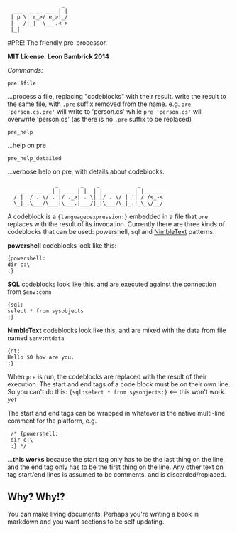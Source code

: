                      _
      ___  _ _  ___ | |
     | p \| r_>/ e_>!_/
     |  _/|_|  \___.<_>
     |_|
     
#PRE! The friendly pre-processor.
 
**MIT License. Leon Bambrick 2014**
 
*Commands:*

    pre $file        
...process a file, replacing "codeblocks" with their result.
write the result to the same file, with  `.pre` suffix removed from the name. e.g. `pre 'person.cs.pre'` will write to 'person.cs'
while `pre 'person.cs'` will overwrite 'person.cs' (as there is no `.pre` suffix to be replaced)

    pre_help
...help on pre

    pre_help_detailed
...verbose help on pre, with details about codeblocks.
 
                   _       _    _            _       
       ___  ___  _| | ___ | |_ | | ___  ___ | |__ ___
      / | '/ . \/ . |/ ._>| . \| |/ . \/ | '| / /<_-<
      \_|_.\___/\___|\___.|___/|_|\___/\_|_.|_\_\/__/
                                                 
 
 A codeblock is a `{language:expression:}` embedded in a file that `pre` replaces with the result of its invocation.
 Currently there are three kinds of codeblocks that can be used: powershell, sql and [NimbleText](http://NimbleText.com) patterns.
 
 **powershell** codeblocks look like this:
 
    {powershell:
    dir c:\
    :}
 
 **SQL** codeblocks look like this, and are executed against the connection from `$env:conn`
 
    {sql:
    select * from sysobjects
    :}
 
 
 **NimbleText** codeblocks look like this, and are mixed with the data from file named `$env:ntdata`
 
    {nt:
    Hello $0 how are you.
    :}
    
 When `pre` is run, the codeblocks are replaced with the result of their execution.
 The start and end tags of a code block must be on their own line. So you can't do this:
 `{sql:select * from sysobjects:}` <-- this won't work. *yet* 
 
 The start and end tags can be wrapped in whatever is the native multi-line comment for the platform, e.g.
 
     /* {powershell:
     dir c:\
     :} */
 ...**this works** because the start tag only has to be the last thing on the line, and the end tag only has to be 
 the first thing on the line. Any other text on tag start/end lines is assumed to be comments, and is discarded/replaced.

 ## Why? Why!?
 
 You can make living documents. Perhaps you're writing a book in markdown and you want sections to be self updating.